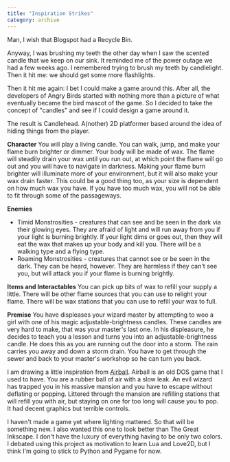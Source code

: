 ```yaml
---
title: "Inspiration Strikes"
category: archive
---
```

Man, I wish that Blogspot had a Recycle Bin.

Anyway, I was brushing my teeth the other day when I saw the scented candle that we keep on our sink. It reminded me of the power outage we had a few weeks ago. I remembered trying to brush my teeth by candlelight. Then it hit me: we should get some more flashlights.

Then it hit me again: I bet I could make a game around this. After all, the developers of Angry Birds started with nothing more than a picture of what eventually became the bird mascot of the game. So I decided to take the concept of "candles" and see if I could design a game around it.

The result is Candlehead. A(nother) 2D platformer based around the idea of hiding things from the player.

<b>Character</b>
You will play a living candle. You can walk, jump, and make your flame burn brighter or dimmer. Your body will be made of wax. The flame will steadily drain your wax until you run out, at which point the flame will go out and you will have to navigate in darkness. Making your flame burn brighter will illuminate more of your environment, but it will also make your wax drain faster. This could be a good thing too, as your size is dependent on how much wax you have. If you have too much wax, you will not be able to fit through some of the passageways.

<b>Enemies</b>
* Timid Monstrosities - creatures that can see and be seen in the dark via their glowing eyes. They are afraid of light and will run away from you if your light is burning brightly. If your light dims or goes out, then they will eat the wax that makes up your body and kill you. There will be a walking type and a flying type.
* Roaming Monstrosities - creatures that cannot see or be seen in the dark. They can be heard, however. They are harmless if they can't see you, but will attack you if your flame is burning brightly.

<b>Items and Interactables</b>
You can pick up bits of wax to refill your supply a little. There will be other flame sources that you can use to relight your flame. There will be wax stations that you can use to refill your wax to full.

<b>Premise</b>
You have displeases your wizard master by attempting to woo a girl with one of his magic adjustable-brightness candles. These candles are very hard to make, that was your master's last one. In his displeasure, he decides to teach you a lesson and turns you into an adjustable-brightness candle. He does this as you are running out the door into a storm. The rain carries you away and down a storm drain. You have to get through the sewer and back to your master's workshop so he can turn you back.

I am drawing a little inspiration from <a href="http://en.wikipedia.org/wiki/Airball_%28video_game%29">Airball</a>. Airball is an old DOS game that I used to have. You are a rubber ball of air with a slow leak. An evil wizard has trapped you in his massive mansion and you have to escape without deflating or popping. Littered through the mansion are refilling stations that will refill you with air, but staying on one for too long will cause you to pop. It had decent graphics but terrible controls.

I haven't made a game yet where lighting mattered. So that will be something new. I also wanted this one to look better than The Great Inkscape. I don't have the luxury of everything having to be only two colors. I debated using this project as motivation to learn Lua and Love2D, but I think I'm going to stick to Python and Pygame for now.